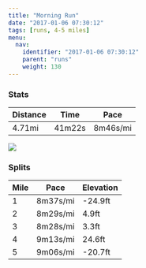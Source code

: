 ```yaml
---
title: "Morning Run"
date: "2017-01-06 07:30:12"
tags: [runs, 4-5 miles]
menu:
  nav:
    identifier: "2017-01-06 07:30:12"
    parent: "runs"
    weight: 130
---
```


### Stats

| Distance | Time | Pace |
|----------|------|------|
|4.71mi|41m22s|8m46s/mi|

<img src='https://maps.googleapis.com/maps/api/staticmap?maptype=roadmap&path=enc:qyjeIvgvLeHyDaAhB_Cjo@~BfAuAdC|ElVzFxLM`DjBnBzDvQlDxF`HbClJtRnGxTxFdc@q@cB`Alp@}Bza@fAjWbHxYzNhRkOsQkHc[kAmZfBm[rAgE_B{l@h@lAuKap@&key=AIzaSyAfqMeaZ1CCJFGP5cWud__oZnT_Pybg-1M&size=800x800&markers=color:yellow|label:S|53.47241,-2.24908&markers=color:green|label:F|53.466150000000006,-2.2741700000000007'>

### Splits

| Mile | Pace | Elevation |
|------|------|-----------|
|1|8m37s/mi|-24.9ft|
|2|8m29s/mi|4.9ft|
|3|8m28s/mi|3.3ft|
|4|9m13s/mi|24.6ft|
|5|9m06s/mi|-20.7ft|
